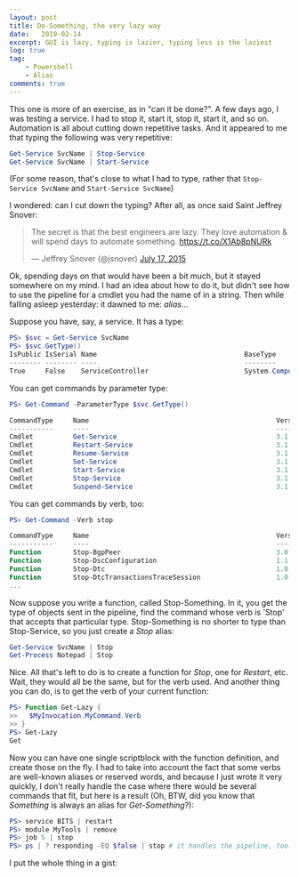 ```yaml
---
layout: post
title: Do-Something, the very lazy way
date:   2019-02-14
excerpt: GUI is lazy, typing is lazier, typing less is the laziest
log: true
tag:
    - Powershell
    - Alias
comments: true
---
```


This one is more of an exercise, as in "can it be done?". A few days ago, I was testing
a service. I had to stop it, start it, stop it, start it, and so on. Automation is all
about cutting down repetitive tasks. And it appeared to me that typing the following
was very repetitive:

```powershell
Get-Service SvcName | Stop-Service
Get-Service SvcName | Start-Service
```

(For some reason, that's close to what I had to type, rather that `Stop-Service SvcName` and
`Start-Service SvcName`)

I wondered: can I cut down the typing? After all, as once said Saint Jeffrey Snover:

<blockquote class="twitter-tweet" data-lang="en"><p lang="en" dir="ltr">The secret is that the best engineers are lazy.  They love automation &amp; will spend days to automate something. <a href="https://t.co/X1Ab8pNURk">https://t.co/X1Ab8pNURk</a></p>&mdash; Jeffrey Snover (@jsnover) <a href="https://twitter.com/jsnover/status/622025108400398336?ref_src=twsrc%5Etfw">July 17, 2015</a></blockquote>
<script async src="https://platform.twitter.com/widgets.js" charset="utf-8"></script>

Ok, spending days on that would have been a bit much, but it stayed somewhere on my mind.
I had an idea about how to do it, but didn't see how to use the pipeline for a cmdlet you
had the name of in a string. Then while falling asleep yesterday: it dawned to me: *alias*...

Suppose you have, say, a service. It has a type:

```powershell
PS> $svc = Get-Service SvcName
PS> $svc.GetType()
IsPublic IsSerial Name                                     BaseType
-------- -------- ----                                     --------
True     False    ServiceController                        System.ComponentModel.Component
```

You can get commands by parameter type:
```powershell
PS> Get-Command -ParameterType $svc.GetType()

CommandType     Name                                               Version    Source
-----------     ----                                               -------    ------
Cmdlet          Get-Service                                        3.1.0.0    Microsoft.PowerShell.Management
Cmdlet          Restart-Service                                    3.1.0.0    Microsoft.PowerShell.Management
Cmdlet          Resume-Service                                     3.1.0.0    Microsoft.PowerShell.Management
Cmdlet          Set-Service                                        3.1.0.0    Microsoft.PowerShell.Management
Cmdlet          Start-Service                                      3.1.0.0    Microsoft.PowerShell.Management
Cmdlet          Stop-Service                                       3.1.0.0    Microsoft.PowerShell.Management
Cmdlet          Suspend-Service                                    3.1.0.0    Microsoft.PowerShell.Management
```
You can get commands by verb, too:

```powershell
PS> Get-Command -Verb stop

CommandType     Name                                               Version    Source
-----------     ----                                               -------    ------
Function        Stop-BgpPeer                                       3.0.0.0    RemoteAccess
Function        Stop-DscConfiguration                              1.1        PSDesiredStateConfiguration
Function        Stop-Dtc                                           1.0.0.0    MsDtc
Function        Stop-DtcTransactionsTraceSession                   1.0.0.0    MsDtc
...
```

Now suppose you write a function, called Stop-Something. In it, you get the type of objects sent
in the pipeline, find the command whose verb is 'Stop' that accepts that particular type. Stop-Something is
no shorter to type than Stop-Service, so you just create a *Stop* alias:

```powershell
Get-Service SvcName | Stop
Get-Process Notepad | Stop
```

Nice. All that's left to do is to create a function for *Stop*, one for *Restart*, etc. Wait, they would
all be the same, but for the verb used. And another thing you can do, is to get the verb of your
current function:

```powershell
PS> Function Get-Lazy {
>>   $MyInvocation.MyCommand.Verb
>> }
PS> Get-Lazy
Get
```

Now you can have one single scriptblock with the function definition, and create those on the fly.
I had to take into account the fact that some verbs are well-known aliases or reserved words, and because I
just wrote it very quickly, I don't really handle the case where there would be several commands that fit, but here is
a result (Oh, BTW, did you know that *Something* is always an alias for *Get-Something*?):

```powershell
PS> service BITS | restart
PS> module MyTools | remove
PS> job 5 | stop
PS> ps | ? responding -EQ $false | stop # it handles the pipeline, too.
```

I put the whole thing in a gist:

<script src="https://gist.github.com/XPlantefeve/9f1090df3b4446e2f22215eb2730a837.js"></script>
